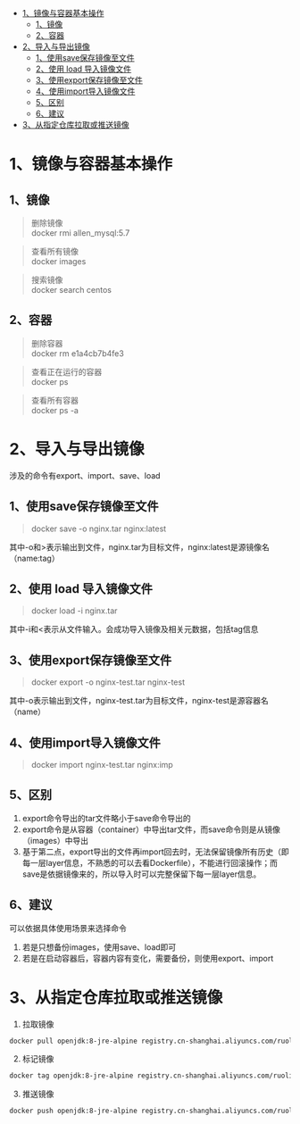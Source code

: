 <!-- TOC depthFrom:1 depthTo:6 withLinks:1 updateOnSave:1 orderedList:0 -->

- [1、镜像与容器基本操作](#1镜像与容器基本操作)
	- [1、镜像](#1镜像)
	- [2、容器](#2容器)
- [2、导入与导出镜像](#2导入与导出镜像)
	- [1、使用save保存镜像至文件](#1使用save保存镜像至文件)
	- [2、使用 load 导入镜像文件](#2使用-load-导入镜像文件)
	- [3、使用export保存镜像至文件](#3使用export保存镜像至文件)
	- [4、使用import导入镜像文件](#4使用import导入镜像文件)
	- [5、区别](#5区别)
	- [6、建议](#6建议)
- [3、从指定仓库拉取或推送镜像](#3从指定仓库拉取或推送镜像)

<!-- /TOC -->
# 1、镜像与容器基本操作
## 1、镜像

>删除镜像  
docker rmi allen_mysql:5.7

>查看所有镜像  
docker images

>搜索镜像  
docker search centos

## 2、容器
>删除容器  
docker rm e1a4cb7b4fe3

>查看正在运行的容器  
docker ps

>查看所有容器  
docker ps -a

# 2、导入与导出镜像
涉及的命令有export、import、save、load
## 1、使用save保存镜像至文件

>docker save -o nginx.tar nginx:latest 

其中-o和>表示输出到文件，nginx.tar为目标文件，nginx:latest是源镜像名（name:tag）  
## 2、使用 load 导入镜像文件
>docker load -i nginx.tar

其中-i和<表示从文件输入。会成功导入镜像及相关元数据，包括tag信息  
## 3、使用export保存镜像至文件
>docker export -o nginx-test.tar nginx-test

其中-o表示输出到文件，nginx-test.tar为目标文件，nginx-test是源容器名（name）
## 4、使用import导入镜像文件
>docker import nginx-test.tar nginx:imp

## 5、区别
1. export命令导出的tar文件略小于save命令导出的
2. export命令是从容器（container）中导出tar文件，而save命令则是从镜像（images）中导出
3. 基于第二点，export导出的文件再import回去时，无法保留镜像所有历史（即每一层layer信息，不熟悉的可以去看Dockerfile），不能进行回滚操作；而save是依据镜像来的，所以导入时可以完整保留下每一层layer信息。
## 6、建议
可以依据具体使用场景来选择命令
1. 若是只想备份images，使用save、load即可
2. 若是在启动容器后，容器内容有变化，需要备份，则使用export、import

# 3、从指定仓库拉取或推送镜像
1. 拉取镜像
```Bash
docker pull openjdk:8-jre-alpine registry.cn-shanghai.aliyuncs.com/ruoli-microservice/openjdk:8-jre-alpine
```
2. 标记镜像
```Bash
docker tag openjdk:8-jre-alpine registry.cn-shanghai.aliyuncs.com/ruoli-microservice/openjdk:8-jre-alpine
```
3. 推送镜像
```Bash
docker push openjdk:8-jre-alpine registry.cn-shanghai.aliyuncs.com/ruoli-microservice/openjdk:8-jre-alpine
```
